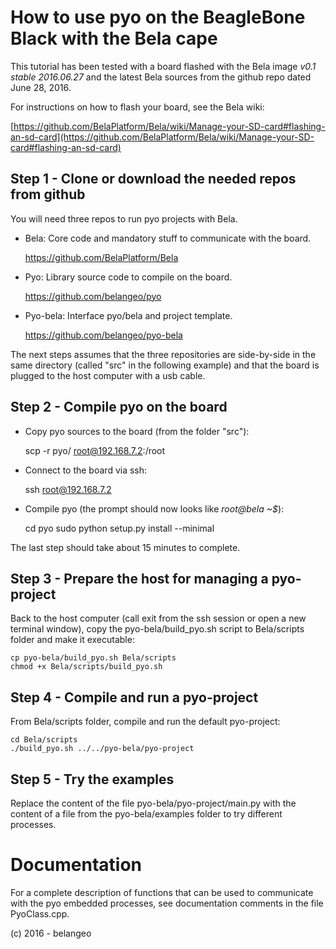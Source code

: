 How to use pyo on the BeagleBone Black with the Bela cape
=========================================================

This tutorial has been tested with a board flashed with the 
Bela image _v0.1 stable 2016.06.27_ and the latest Bela 
sources from the github repo dated June 28, 2016.

For instructions on how to flash your board, see the Bela 
wiki:

[https://github.com/BelaPlatform/Bela/wiki/Manage-your-SD-card#flashing-an-sd-card](https://github.com/BelaPlatform/Bela/wiki/Manage-your-SD-card#flashing-an-sd-card)

Step 1 - Clone or download the needed repos from github
-------------------------------------------------------

You will need three repos to run pyo projects with Bela.

- Bela: Core code and mandatory stuff to communicate with the board.

    https://github.com/BelaPlatform/Bela

- Pyo: Library source code to compile on the board.

    https://github.com/belangeo/pyo

- Pyo-bela: Interface pyo/bela and project template.

    https://github.com/belangeo/pyo-bela

The next steps assumes that the three repositories are side-by-side
in the same directory (called "src" in the following example) and
that the board is plugged to the host computer with a usb cable.

Step 2 - Compile pyo on the board
---------------------------------

- Copy pyo sources to the board (from the folder "src"):

    scp -r pyo/ root@192.168.7.2:/root

- Connect to the board via ssh:

    ssh root@192.168.7.2

- Compile pyo (the prompt should now looks like _root@bela ~$_):

    cd pyo
    sudo python setup.py install --minimal

The last step should take about 15 minutes to complete.

Step 3 - Prepare the host for managing a pyo-project
----------------------------------------------------

Back to the host computer (call exit from the ssh session or open
a new terminal window), copy the pyo-bela/build_pyo.sh script to
Bela/scripts folder and make it executable:

    cp pyo-bela/build_pyo.sh Bela/scripts
    chmod +x Bela/scripts/build_pyo.sh

Step 4 - Compile and run a pyo-project
--------------------------------------

From Bela/scripts folder, compile and run the default pyo-project:

    cd Bela/scripts
    ./build_pyo.sh ../../pyo-bela/pyo-project


Step 5 - Try the examples
-------------------------

Replace the content of the file pyo-bela/pyo-project/main.py with 
the content of a file from the pyo-bela/examples folder to try 
different processes.

Documentation
=============

For a complete description of functions that can be used to communicate 
with the pyo embedded processes, see documentation comments in the file 
PyoClass.cpp.

(c) 2016 - belangeo

